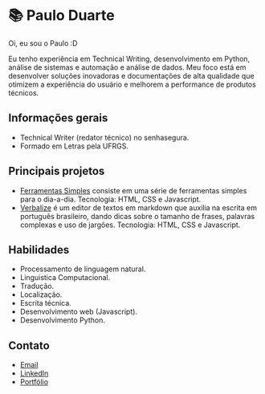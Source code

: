 # 📚 Paulo Duarte

Oi, eu sou o Paulo :D 

Eu tenho experiência em Technical Writing, desenvolvimento em Python, análise de sistemas e automação e análise de dados. Meu foco está em desenvolver soluções inovadoras e documentações de alta qualidade que otimizem a experiência do usuário e melhorem a performance de produtos técnicos.

## Informações gerais
- Technical Writer (redator técnico) no senhasegura.
- Formado em Letras pela UFRGS.
        
## Principais projetos
- [Ferramentas Simples](https://github.com/mtgr18977/FerramentasSimplesWeb) consiste em uma série de ferramentas simples para o dia-a-dia. Tecnologia: HTML, CSS e Javascript.
- [Verbalize](https://github.com/mtgr18977/Verbalize) é um editor de textos em markdown que auxilia na escrita em português brasileiro, dando dicas sobre o tamanho de frases, palavras complexas e uso de jargões. Tecnologia: HTML, CSS e Javascript.

## Habilidades
- Processamento de linguagem natural.
- Linguistica Computacional.
- Tradução.
- Localização.
- Escrita técnica.
- Desenvolvimento web (Javascript).
- Desenvolvimento Python.

## Contato
- [Email](mailto:paulo@paulogpd.com.br)
- [LinkedIn](https://www.linkedin.com/in/paulogpd/)
- [Portfólio](https://paulogpd.com.br/)
